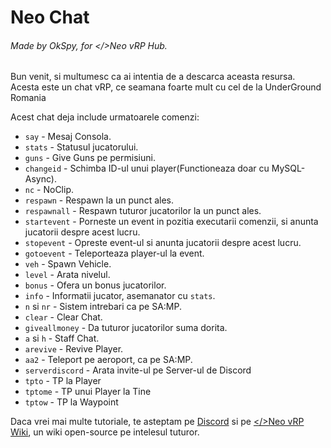 # Neo Chat

###### Made by OkSpy, for </>Neo vRP Hub.

Bun venit, si multumesc ca ai intentia de a descarca aceasta resursa. Acesta este un chat vRP, ce seamana foarte mult cu cel de la UnderGround Romania

Acest chat deja include urmatoarele comenzi:
- `say` - Mesaj Consola.
- `stats` - Statusul jucatorului.
- `guns` - Give Guns pe permisiuni.
- `changeid` - Schimba ID-ul unui player(Functioneaza doar cu MySQL-Async).
- `nc` - NoClip.
- `respawn` - Respawn la un punct ales.
- `respawnall` - Respawn tuturor jucatorilor la un punct ales.
- `startevent` - Porneste un event in pozitia executarii comenzii, si anunta jucatorii despre acest lucru.
- `stopevent` - Opreste event-ul  si anunta jucatorii despre acest lucru.
- `gotoevent` - Teleporteaza player-ul la event.
- `veh` - Spawn Vehicle.
- `level` - Arata nivelul.
- `bonus` - Ofera un bonus jucatorilor.
- `info` - Informatii jucator, asemanator cu `stats`.
- `n` si `nr` - Sistem intrebari ca pe SA:MP.
- `clear` - Clear Chat.
- `giveallmoney` - Da tuturor jucatorilor suma dorita.
- `a` si `h` - Staff Chat.
- `arevive` - Revive Player.
- `aa2` - Teleport pe aeroport, ca pe SA:MP.
- `serverdiscord` - Arata invite-ul pe Server-ul de Discord
- `tpto` - TP la Player
- `tptome` - TP unui Player la Tine
- `tptow` - TP la Waypoint

Daca vrei mai multe tutoriale, te asteptam pe [Discord](https://discord.gg/skBEqPSxWT) si pe [</>Neo vRP Wiki](https://neowiki.notion.site/Neo-vRP-Hub-Wiki-77b397556ba14d0b8292fd85f6d84da4), un wiki open-source pe intelesul tuturor.
